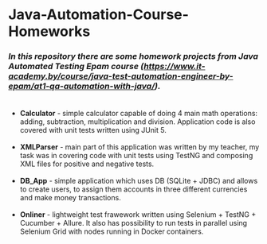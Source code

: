 # Java-Automation-Course-Homeworks
### *In this repository there are some homework projects from Java Automated Testing Epam course (https://www.it-academy.by/course/java-test-automation-engineer-by-epam/at1-qa-automation-with-java/).*<br/><br/>
- **Calculator** - simple calculator capable of doing 4 main math operations: adding, subtraction, multiplication and division. Application code is also covered with unit tests written using JUnit 5.<br/><br/>
- **XMLParser** - main part of this application was written by my teacher, my task was in covering code with unit tests using TestNG and composing XML files for positive and negative tests.<br/><br/>
- **DB_App** - simple application which uses DB (SQLite + JDBC) and allows to create users, to assign them accounts in three different currencies and make money transactions.<br/><br/>
- **Onliner** - lightweight test frawework written using Selenium + TestNG + Cucumber + Allure. It also has possibility to run tests in parallel using Selenium Grid with nodes running in Docker containers.
